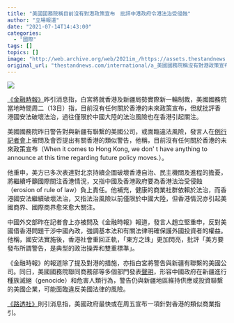 ```yaml
---
title: "美國國務院稱目前沒有對港政策宣布　批評中港政府令港法治受侵蝕"
author: "立場報道"
date: "2021-07-14T14:43:00"
categories:
  - "國際"
tags: []
topics: []
image: "http://web.archive.org/web/2021im_/https://assets.thestandnews.com/media/photos/joe-02.png"
original_url: "thestandnews.com/international/a_美國國務院稱沒有對港政策宣布-批評中港政府令港法治受侵蝕"
---
```

![](http://web.archive.org/web/2021im_/https://assets.thestandnews.com/media/photos/joe-02.png)

[《金融時報》](http://web.archive.org/web/20211229063939/https://www.ft.com/content/8ca8fbfb-10ad-47f3-a755-e975589e7e41)昨引消息指，白宮將就香港及新疆局勢實際新一輪制裁，美國國務院當地時間周二（13日）指，目前沒有任何關於香港的未來政策宣布，但就批評香港國安法破壞法治，過往僅限於中國大陸的法治風險也在香港引起關注。

美國國務院昨日警告對與新疆有聯繫的美國公司，或面臨違法風險，發言人在[例行記者會](http://web.archive.org/web/20211229063939/https://www.state.gov/briefings/department-press-briefing-july-13-2021/#post-258775-china2)上被問及會否提出有關香港的類似警告，他稱，目前沒有任何關於香港的未來政策宣布（When it comes to Hong Kong, we don' t have anything to announce at this time regarding future policy moves.）。

他重申，美方已多次表達對北京持續企圖破壞香港自治、民主機關及進程的擔憂，將繼續呼籲國際關注香港情況，又指中國及香港政府要為香港法治受侵蝕（erosion of rule of law）負上責任。他補充，健康的商業社群依賴於法治，而香港國安法繼續破壞法治，又指法治風險以前僅限於中國大陸，但香港情況亦引起美國商界、國際商界愈來愈大關注。

中國外交部昨在記者會上亦被問及《金融時報》報道，發言人趙立堅重申，反對美國借香港問題干涉中國內政，強調基本法和有關法律明確保護外國投資者的權益。他稱，國安法實施後，香港社會重回正軌，「東方之珠」更加閃亮，批評「美方要發布所謂警告，是典型的政治操弄和雙重標準」。

《金融時報》的報道除了提及對港的措施，亦指白宮將警告與新疆有聯繫的美國公司。同日，美國國務院聯同商務部等多個部門發表[聲明](http://web.archive.org/web/20211229063939/https://www.state.gov/issuance-of-the-updated-xinjiang-supply-chain-business-advisory/)，形容中國政府在新疆進行種族滅絕（genocide）和危害人類行為，警告仍與新疆地區維持供應或投資聯繫的美國企業，可能面臨違反美國法律的風險。

[《路透社》](http://web.archive.org/web/20211229063939/https://www.reuters.com/world/us/us-state-department-warns-business-risk-linked-chinas-xinjiang-2021-07-13/)則引消息指，美國政府最快或在周五宣布一項針對香港的類似商業指引。